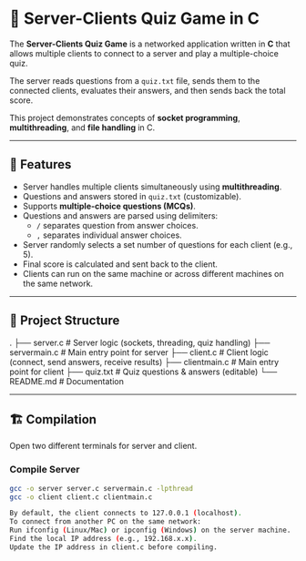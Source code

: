 # 📝 Server-Clients Quiz Game in C

The **Server-Clients Quiz Game** is a networked application written in **C** that allows multiple clients to connect to a server and play a multiple-choice quiz.  

The server reads questions from a `quiz.txt` file, sends them to the connected clients, evaluates their answers, and then sends back the total score.  

This project demonstrates concepts of **socket programming**, **multithreading**, and **file handling** in C.

---

## 🚀 Features

- Server handles multiple clients simultaneously using **multithreading**.  
- Questions and answers stored in `quiz.txt` (customizable).  
- Supports **multiple-choice questions (MCQs)**.  
- Questions and answers are parsed using delimiters:
  - `/` separates question from answer choices.  
  - `,` separates individual answer choices.  
- Server randomly selects a set number of questions for each client (e.g., 5).  
- Final score is calculated and sent back to the client.  
- Clients can run on the same machine or across different machines on the same network.  

---

## 📂 Project Structure
.
├── server.c        # Server logic (sockets, threading, quiz handling)
├── servermain.c    # Main entry point for server
├── client.c        # Client logic (connect, send answers, receive results)
├── clientmain.c    # Main entry point for client
├── quiz.txt        # Quiz questions & answers (editable)
└── README.md       # Documentation


---

## 🏗️ Compilation

Open two different terminals for server and client.  

### Compile Server
```bash
gcc -o server server.c servermain.c -lpthread
gcc -o client client.c clientmain.c

By default, the client connects to 127.0.0.1 (localhost).
To connect from another PC on the same network:
Run ifconfig (Linux/Mac) or ipconfig (Windows) on the server machine.
Find the local IP address (e.g., 192.168.x.x).
Update the IP address in client.c before compiling.
```
